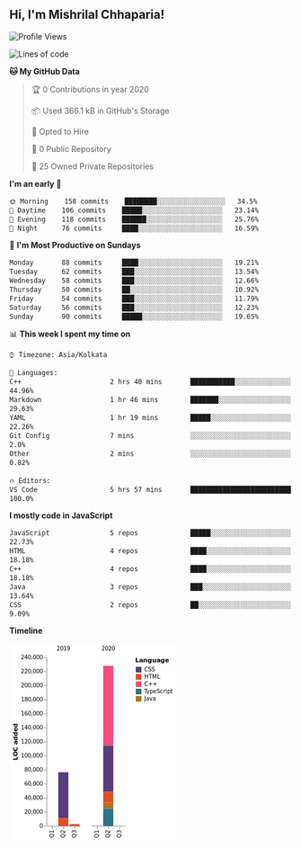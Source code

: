 <h2>Hi, I'm Mishrilal Chhaparia!</h2>

<!-- ![Mishrilal's github stats](https://github-readme-stats.vercel.app/api?username=mishrilal&theme=blue-green&show_icons=true&count_private=true) -->

<!--START_SECTION:waka-->
![Profile Views](http://img.shields.io/badge/Profile%20Views-248-blue)

![Lines of code](https://img.shields.io/badge/From%20Hello%20World%20I've%20written-310991%20Lines%20of%20code-blue)

**🐱 My GitHub Data** 

> 🏆 0 Contributions in year 2020
 > 
> 📦 Used 366.1 kB in GitHub's Storage 
 > 
> 💼 Opted to Hire
 > 
> 📜 0 Public Repository 
 > 
> 🔑 25 Owned Private Repositories 

**I'm an early 🐤** 

```text
🌞 Morning    158 commits    ████████░░░░░░░░░░░░░░░░░   34.5% 
🌆 Daytime    106 commits    █████░░░░░░░░░░░░░░░░░░░░   23.14% 
🌃 Evening    118 commits    ██████░░░░░░░░░░░░░░░░░░░   25.76% 
🌙 Night      76 commits     ████░░░░░░░░░░░░░░░░░░░░░   16.59%

```
📅 **I'm Most Productive on Sundays** 

```text
Monday       88 commits     ████░░░░░░░░░░░░░░░░░░░░░   19.21% 
Tuesday      62 commits     ███░░░░░░░░░░░░░░░░░░░░░░   13.54% 
Wednesday    58 commits     ███░░░░░░░░░░░░░░░░░░░░░░   12.66% 
Thursday     50 commits     ██░░░░░░░░░░░░░░░░░░░░░░░   10.92% 
Friday       54 commits     ███░░░░░░░░░░░░░░░░░░░░░░   11.79% 
Saturday     56 commits     ███░░░░░░░░░░░░░░░░░░░░░░   12.23% 
Sunday       90 commits     █████░░░░░░░░░░░░░░░░░░░░   19.65%

```


📊 **This week I spent my time on** 

```text
⌚︎ Timezone: Asia/Kolkata

💬 Languages: 
C++                      2 hrs 40 mins       ███████████░░░░░░░░░░░░░░   44.96% 
Markdown                 1 hr 46 mins        ███████░░░░░░░░░░░░░░░░░░   29.63% 
YAML                     1 hr 19 mins        █████░░░░░░░░░░░░░░░░░░░░   22.26% 
Git Config               7 mins              ░░░░░░░░░░░░░░░░░░░░░░░░░   2.0% 
Other                    2 mins              ░░░░░░░░░░░░░░░░░░░░░░░░░   0.82%

🔥 Editors: 
VS Code                  5 hrs 57 mins       █████████████████████████   100.0%

```

**I mostly code in JavaScript** 

```text
JavaScript               5 repos             █████░░░░░░░░░░░░░░░░░░░░   22.73% 
HTML                     4 repos             ████░░░░░░░░░░░░░░░░░░░░░   18.18% 
C++                      4 repos             ████░░░░░░░░░░░░░░░░░░░░░   18.18% 
Java                     3 repos             ███░░░░░░░░░░░░░░░░░░░░░░   13.64% 
CSS                      2 repos             ██░░░░░░░░░░░░░░░░░░░░░░░   9.09%

```


**Timeline**

![Chart not found](https://github.com/mishrilal/mishrilal/blob/master/charts/bar_graph.png) 


<!--END_SECTION:waka-->
